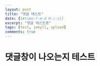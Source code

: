 ```yaml
---
layout: post
title: "댓글 테스트"
date: {{#time:Y-m-d H:i:s}}
excerpt: "댓글 테스트용"
tags: [test, jekyll, upload]
comments: true
---
```



# 댓글창이 나오는지 테스트
